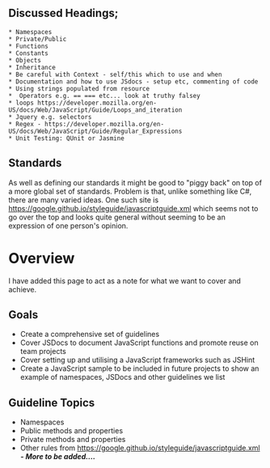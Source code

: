 ## Discussed Headings;


	* Namespaces
	* Private/Public
	* Functions
	* Constants
	* Objects
	* Inheritance
	* Be careful with Context - self/this which to use and when
	* Documentation and how to use JSdocs - setup etc, commenting of code
	* Using strings populated from resource
	*  Operators e.g. == === etc... look at truthy falsey
	* loops https://developer.mozilla.org/en-US/docs/Web/JavaScript/Guide/Loops_and_iteration 
	* Jquery e.g. selectors
	* Regex - https://developer.mozilla.org/en-US/docs/Web/JavaScript/Guide/Regular_Expressions 
	* Unit Testing: QUnit or Jasmine

## Standards
As well as defining our standards it might be good to "piggy back" on top of a more global set of standards. Problem is that, unlike something like C#, there are many varied ideas. One such site is https://google.github.io/styleguide/javascriptguide.xml which seems not to go over the top and looks quite general without seeming to be an expression of one person's opinion.









# Overview #
I have added this page to act as a note for what we want to cover and achieve.

## Goals ##
- Create a comprehensive set of guidelines
- Cover JSDocs to document JavaScript functions and promote reuse on team projects
- Cover setting up and utilising a JavaScript frameworks such as JSHint
- Create a JavaScript sample to be included in future projects to show an example of namespaces, JSDocs and other guidelines we list

## Guideline Topics ##
- Namespaces
- Public methods and properties
- Private methods and properties
- Other rules from [https://google.github.io/styleguide/javascriptguide.xml ](https://google.github.io/styleguide/javascriptguide.xml)
***- More to be added....***